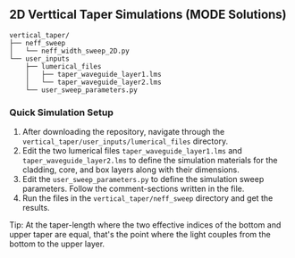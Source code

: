 ## 2D Verttical Taper Simulations (MODE Solutions)

```
vertical_taper/
├── neff_sweep
│   └── neff_width_sweep_2D.py
└── user_inputs
    ├── lumerical_files
    │   ├── taper_waveguide_layer1.lms
    │   └── taper_waveguide_layer2.lms
    └── user_sweep_parameters.py
```

### Quick Simulation Setup

1. After downloading the repository, navigate through the `vertical_taper/user_inputs/lumerical_files` directory.
2. Edit the two lumerical files `taper_waveguide_layer1.lms` and `taper_waveguide_layer2.lms` to define the simulation materials for the cladding, core, and box layers along with their dimensions. 
3. Edit the `user_sweep_parameters.py` to define the simulation sweep parameters. Follow the comment-sections written in the file.
4. Run the files in the `vertical_taper/neff_sweep` directory and get the results.



Tip: At the taper-length where the two effective indices of the bottom and upper taper are equal, that's the point where the light couples from the bottom to the upper layer.
